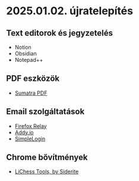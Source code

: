 # 2025.01.02. újratelepítés

## Text editorok és jegyzetelés

* Notion
* Obsidian
* Notepad++

## PDF eszközök

* [Sumatra PDF](https://www.sumatrapdfreader.org/free-pdf-reader)

## Email szolgáltatások

* [Firefox Relay](https://relay.firefox.com/)
* [Addy.io](https://addy.io/)
* [SimpleLogin](https://simplelogin.io/)

## Chrome bővítmények

* [LiChess Tools, by Siderite](https://chromewebstore.google.com/detail/lichess-tools-by-siderite/langlhlcknngldkeliapahbhbcmlcbcj)
